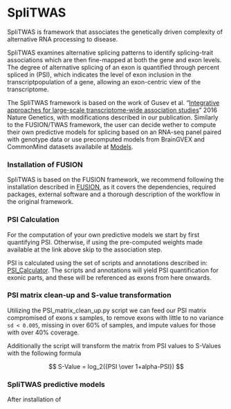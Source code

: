 # SpliTWAS

SpliTWAS is framework that associates the genetically driven complexity of alternative RNA processing to disease. 

SpliTWAS examines alternative splicing patterns to identify splicing-trait associations which are then fine-mapped at both the gene and exon levels. The degree of alternative splicing of an exon is quantified through percent spliced in (PSI), which indicates the level of exon inclusion in the transcriptpopulation of a gene, allowing an exon-centric view of the transcriptome. 

The SpliTWAS framework is based on the work of Gusev et al. “[Integrative approaches for large-scale transcriptome-wide association studies](https://www.ncbi.nlm.nih.gov/pubmed/26854917)” 2016 Nature Genetics, with modifications described in our publication. Similarly to the FUSION/TWAS framework, the user can decide wether to compute their own predictive models for splicing based on an RNA-seq panel paired with genotype data or use precomputed models from BrainGVEX and CommonMind datasets availabile at [Models](https://www.ncbi.nlm.nih.gov/pubmed/26854917).



### Installation of FUSION 

SpliTWAS is based on the FUSION framework, we recommend following the installation described in [FUSION]([url](http://gusevlab.org/projects/fusion/)), as it covers the dependencies, required packages, external software and a thorough description of the workflow in the original framework.

### PSI Calculation

For the computation of your own predictive models we start by first quantifying PSI. Otherwise, if using the pre-computed weights made available at the link above skip to the association step.

PSI is calculated using the set of scripts and annotations described in: [PSI_Calculator](https://github.com/gxiaolab/PSI_calculator). The scripts and annotations will yield PSI quantification for exonic parts, and these will be referenced as exons from here onwards.

### PSI matrix clean-up and S-value transformation

Utilizing the PSI_matrix_clean_up.py script we can feed our PSI matrix compromised of exons x samples, to remove exons with little to no variance `sd < 0.005`, missing in over 60% of samples, and impute values for those with over 40% coverage. 

Additionally the script will transform the matrix from PSI values to S-Values with the following formula  

$$ S-Value = log_2({PSI \over 1+alpha-PSI}) $$


### SpliTWAS predictive models

After installation of 

